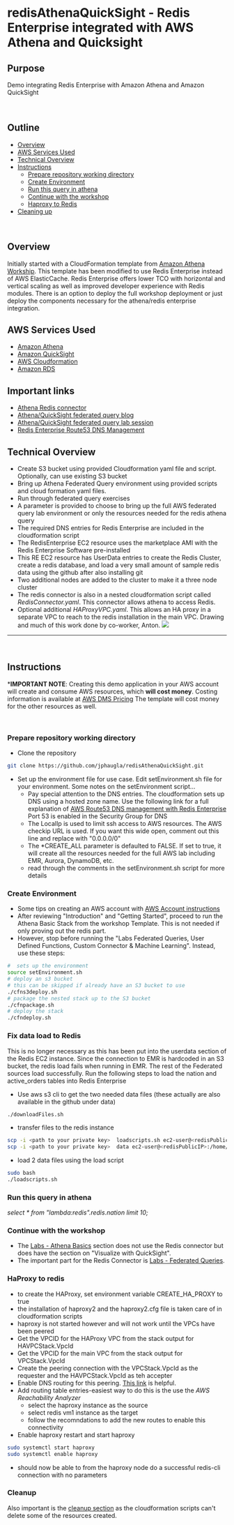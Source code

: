 # redisAthenaQuickSight - Redis Enterprise integrated with AWS Athena and Quicksight

## Purpose

Demo integrating Redis Enterprise with Amazon Athena and Amazon QuickSight


&nbsp;

## Outline

- [Overview](#overview)
- [AWS Services Used](#aws-services-used)
- [Technical Overview](#technical-overview)
- [Instructions](#instructions)
  - [Prepare repository working directory](prepare-repository-working-directory)
  - [Create Environment](#create-environment)
  - [Run this query in athena](#run-this-query-in-athena)
  - [Continue with the workshop](#continue-with-the-workshop)
  - [Haproxy to Redis](#haproxy-to-redis)
- [Cleaning up](#cleaning-up)


&nbsp;

## Overview

Initially started with a CloudFormation template from [Amazon Athena Workship](https://athena-in-action.workshop.aws/40-federatedquery.html).  This template has been modified to use Redis Enterprise instead of AWS ElasticCache.  Redis Enterprise offers lower TCO with horizontal and vertical scaling as well as improved developer experience with Redis modules.  There is an option to deploy the full workshop deployment or just deploy the components necessary for the athena/redis enterprise integration.
## AWS Services Used

* [Amazon Athena ](https://aws.amazon.com/athena/)
* [Amazon QuickSight ](https://aws.amazon.com/quicksight/)
* [AWS Cloudformation](https://aws.amazon.com/cloudformation/)
* [Amazon RDS](https://aws.amazon.com/rds/)

## Important links
* [Athena Redis connector](https://github.com/awslabs/aws-athena-query-federation/tree/master/athena-redis)
* [Athena/QuickSight federated query blog](https://awsfeed.com/whats-new/big-data/accessing-and-visualizing-data-from-multiple-data-sources-with-amazon-athena-and-amazon-quicksight)
* [Athena/QuickSight federated query lab session](https://awsfeed.com/whats-new/big-data/accessing-and-visualizing-data-from-multiple-data-sources-with-amazon-athena-and-amazon-quicksight)
* [Redis Enterprise Route53 DNS Management](https://docs.redis.com/latest/rs/installing-upgrading/configuring/configuring-aws-route53-dns-redis-enterprise/)

## Technical Overview

* Create S3 bucket using provided Cloudformation yaml file and script.   Optionally, can use existing S3 bucket
* Bring up Athena Federated Query environment using provided scripts and cloud formation yaml files.
* Run through federated query exercises
* A parameter is provided to choose to bring up the full AWS federated query lab environment or only the resources needed for the redis athena query
* The required DNS entries for Redis Enterprise are included in the cloudformation script
* The RedisEnterprise EC2 resource uses the marketplace AMI with the Redis Enterprise Software pre-installed
* This RE EC2 resource has UserData entries to create the Redis Cluster, create a redis database, and load a very small amount of sample redis data using the github after also installing git
* Two additional nodes are added to the cluster to make it a three node cluster
* The redis connector is also in a nested cloudformation script called *RedisConnector.yaml*.  This connector allows athena to access Redis.
* Optional additional *HAProxyVPC.yaml*.  This allows an HA proxy in a separate VPC to reach to the redis installation in the main VPC.  Drawing and much of this work done by co-worker, Anton.
![](/Users/jasonhaugland/gits/redisAthenaQuickSight/images/HAProxyschematic.png)
&nbsp;

---

&nbsp;

## Instructions

***IMPORTANT NOTE**: Creating this demo application in your AWS account will create and consume AWS resources, which **will cost money**.  Costing information is available at [AWS DMS Pricing](https://aws.amazon.com/dms/pricing/)   The template will cost money for the other resources as well.

&nbsp;

### Prepare repository working directory
* Clone the repository
```bash
git clone https://github.com/jphaugla/redisAthenaQuickSight.git
```
* Set up the environment file for use case.  Edit setEnvironment.sh file for your environment.  Some notes on the setEnvironment script...
    * Pay special attention to the DNS entries. The cloudformation sets up DNS using a hosted zone name.   Use the following link for a full explanation of [AWS Route53 DNS management with Redis Enterprise](https://docs.redis.com/latest/rs/installing-upgrading/configuring/configuring-aws-route53-dns-redis-enterprise/)  Port 53 is enabled in the Security Group for DNS
    * The LocalIp is used to limit ssh access to AWS resources.  The AWS checkip URL is used.  If you want this wide open, comment out this line and replace with "0.0.0.0/0"
    * The *CREATE_ALL parameter is defaulted to FALSE.  If set to true, it will create all the resources needed for the full AWS lab including EMR, Aurora, DynamoDB, etc.
    * read through the comments in the setEnvironment.sh script for more details
### Create Environment
* Some tips on creating an AWS account with [AWS Account instructions](https://athena-in-action.workshop.aws/20-howtostart/201-self-paced.html)
* After reviewing  "Introduction" and "Getting Started", proceed to run the Athena Basic Stack from the workshop Template.  This is not needed if only proving out the redis part.
* However, stop before running the "Labs Federated Queries, User Defined Functions, Custom Connector & Machine Learning".  Instead, use these steps:
```bash
#  sets up the environment
source setEnvironment.sh
# deploy an s3 bucket
# this can be skipped if already have an S3 bucket to use
./cfns3deploy.sh
# package the nested stack up to the S3 bucket 
./cfnpackage.sh
# deploy the stack
./cfndeploy.sh
```

### Fix data load to Redis
This is no longer necessary as this has been put into the userdata section of the Redis EC2 instance.  Since the connection to EMR is hardcoded in an S3 bucket, the redis load fails when running in EMR.  The rest of the Federated sources load successfully.  Run the following steps to load the nation and active_orders tables into Redis Enterprise
* Use aws s3 cli to get the two needed data files  (these actually are also available in the github under data)
```bash
./downloadFiles.sh
```
* transfer files to the redis instance
```bash
scp -i <path to your private key>  loadscripts.sh ec2-user@<redisPublicIP>:/home/ec2-user
scp -i <path to your private key>  data ec2-user@<redisPublicIP>:/home/ec2-user
```
*  load 2 data files using the load script
```bash
sudo bash
./loadscripts.sh
```

### Run this query in athena
*select * from "lambda:redis".redis.nation limit 10;*

### Continue with the workshop
* The [Labs - Athena Basics](https://athena-in-action.workshop.aws/30-basics.html) section does not use the Redis connector but does have the section on "Visualize with QuickSight".  
* The important part for the Redis Connector is [Labs - Federated Queries](https://athena-in-action.workshop.aws/40-federatedquery.html).  

### HaProxy to redis
* to create the HAProxy, set environment variable CREATE_HA_PROXY to true
* the installation of haproxy2 and the haproxy2.cfg file is taken care of in cloudformation scripts
* haproxy is not started however and will not work until the VPCs have been peered
* Get the VPCID for the HAProxy VPC from the stack output for HAVPCStack.VpcId
* Get the VPCID for the main VPC from the stack output for VPCStack.VpcId
* Create the peering connection with the VPCStack.VpcId as the requester and the HAVPCStack.VpcId as teh accepter
* Enable DNS routing for this peering.  [This link](https://docs.aws.amazon.com/vpc/latest/peering/modify-peering-connections.html) is helpful.
* Add routing table entries-easiest way to do this is the use the *AWS Reachability Analyzer*
    * select the haproxy instance as the source
    * select redis vm1 instance as the target
    * follow the recomndations to add the new routes to enable this connectivity
* Enable haproxy restart and start haproxy
```bash
sudo systemctl start haproxy
sudo systemctl enable haproxy 
```
* should now be able to from the haproxy node do a successful redis-cli connection  with no parameters

### Cleanup

Also important is the [cleanup section](https://athena-in-action.workshop.aws/100-cleanups.html) as the cloudformation scripts can't delete some of the resources created.
